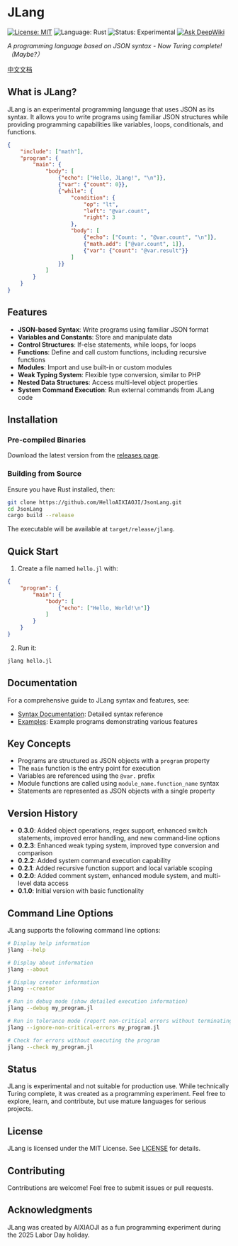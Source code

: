 # JLang

[![License: MIT](https://img.shields.io/badge/License-MIT-yellow.svg)](https://opensource.org/licenses/MIT)
![Language: Rust](https://img.shields.io/badge/Language-Rust-orange.svg)
![Status: Experimental](https://img.shields.io/badge/Status-Experimental-blue.svg)
[![Ask DeepWiki](https://deepwiki.com/badge.svg)](https://deepwiki.com/HelloAIXIAOJI/JsonLang)

*A programming language based on JSON syntax - Now Turing complete!（Maybe?）*

[中文文档](README.zh.md)

## What is JLang?

JLang is an experimental programming language that uses JSON as its syntax. It allows you to write programs using familiar JSON structures while providing programming capabilities like variables, loops, conditionals, and functions.

```json
{
    "include": ["math"],
    "program": {
        "main": {
            "body": [
                {"echo": ["Hello, JLang!", "\n"]},
                {"var": {"count": 0}},
                {"while": {
                    "condition": {
                        "op": "lt",
                        "left": "@var.count",
                        "right": 3
                    },
                    "body": [
                        {"echo": ["Count: ", "@var.count", "\n"]},
                        {"math.add": ["@var.count", 1]},
                        {"var": {"count": "@var.result"}}
                    ]
                }}
            ]
        }
    }
}
```

## Features

- **JSON-based Syntax**: Write programs using familiar JSON format
- **Variables and Constants**: Store and manipulate data
- **Control Structures**: If-else statements, while loops, for loops
- **Functions**: Define and call custom functions, including recursive functions
- **Modules**: Import and use built-in or custom modules
- **Weak Typing System**: Flexible type conversion, similar to PHP
- **Nested Data Structures**: Access multi-level object properties
- **System Command Execution**: Run external commands from JLang code

## Installation

### Pre-compiled Binaries

Download the latest version from the [releases page](https://github.com/HelloAIXIAOJI/JsonLang/releases).

### Building from Source

Ensure you have Rust installed, then:

```bash
git clone https://github.com/HelloAIXIAOJI/JsonLang.git
cd JsonLang
cargo build --release
```

The executable will be available at `target/release/jlang`.

## Quick Start

1. Create a file named `hello.jl` with:

```json
{
    "program": {
        "main": {
            "body": [
                {"echo": ["Hello, World!\n"]}
            ]
        }
    }
}
```

2. Run it:

```bash
jlang hello.jl
```

## Documentation

For a comprehensive guide to JLang syntax and features, see:

- [Syntax Documentation](docs/syntax_en.md): Detailed syntax reference
- [Examples](docs/examples.md): Example programs demonstrating various features

## Key Concepts

- Programs are structured as JSON objects with a `program` property
- The `main` function is the entry point for execution
- Variables are referenced using the `@var.` prefix
- Module functions are called using `module_name.function_name` syntax
- Statements are represented as JSON objects with a single property

## Version History

- **0.3.0**: Added object operations, regex support, enhanced switch statements, improved error handling, and new command-line options
- **0.2.3**: Enhanced weak typing system, improved type conversion and comparison
- **0.2.2**: Added system command execution capability
- **0.2.1**: Added recursive function support and local variable scoping
- **0.2.0**: Added comment system, enhanced module system, and multi-level data access
- **0.1.0**: Initial version with basic functionality

## Command Line Options

JLang supports the following command line options:

```bash
# Display help information
jlang --help

# Display about information
jlang --about

# Display creator information
jlang --creator

# Run in debug mode (show detailed execution information)
jlang --debug my_program.jl

# Run in tolerance mode (report non-critical errors without terminating)
jlang --ignore-non-critical-errors my_program.jl

# Check for errors without executing the program
jlang --check my_program.jl
```

## Status

JLang is experimental and not suitable for production use. While technically Turing complete, it was created as a programming experiment. Feel free to explore, learn, and contribute, but use mature languages for serious projects.

## License

JLang is licensed under the MIT License. See [LICENSE](LICENSE) for details.

## Contributing

Contributions are welcome! Feel free to submit issues or pull requests.

## Acknowledgments

JLang was created by AIXIAOJI as a fun programming experiment during the 2025 Labor Day holiday.
